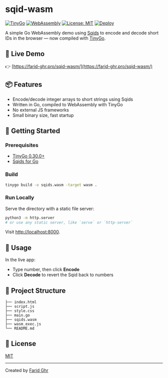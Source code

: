 # sqid-wasm

[![TinyGo](https://img.shields.io/badge/TinyGo-0.30.0+-00ADD8?logo=go)](https://tinygo.org/)
[![WebAssembly](https://img.shields.io/badge/WebAssembly-Enabled-654FF0?logo=webassembly)](https://webassembly.org/)
[![License: MIT](https://img.shields.io/badge/License-MIT-yellow.svg)](LICENSE)
[![Deploy](https://img.shields.io/badge/Deployed-GitHub%20Pages-brightgreen?logo=github)](https://farid-ghr.pro/sqid-wasm/)

A simple Go WebAssembly demo using [Sqids](https://sqids.org/go) to encode and decode short IDs in the browser — now compiled with [TinyGo](https://tinygo.org/).

## 🔗 Live Demo

👉 [https://farid-ghr.pro/sqid-wasm/](https://farid-ghr.pro/sqid-wasm/)

## 📦 Features

* Encode/decode integer arrays to short strings using Sqids
* Written in Go, compiled to WebAssembly with TinyGo
* No external JS frameworks
* Small binary size, fast startup

## 🚀 Getting Started

### Prerequisites

* [TinyGo 0.30.0+](https://tinygo.org/getting-started/)
* [Sqids for Go](https://github.com/sqids/sqids-go)

### Build

```bash
tinygo build -o sqids.wasm -target wasm .
```

### Run Locally

Serve the directory with a static file server:

```bash
python3 -m http.server
# or use any static server, like `serve` or `http-server`
```

Visit [http://localhost:8000](http://localhost:8000).

## 🧪 Usage

In the live app:

* Type number, then click **Encode**
* Click **Decode** to revert the Sqid back to numbers

## 📁 Project Structure

```
├── index.html
├── script.js
├── style.css
├── main.go
├── sqids.wasm
├── wasm_exec.js
└── README.md
```

## 📖 License

[MIT](LICENSE)

---

Created by [Farid Ghr](https://farid-ghr.pro)
